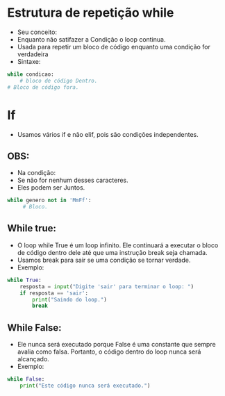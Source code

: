 # Estrutura de repetição while
- Seu conceito:
- Enquanto não satifazer a Condição o loop continua.
-  Usada para repetir um bloco de código enquanto uma condição for verdadeira 
- Sintaxe:
````python
while condicao:
    # bloco de código Dentro.
# Bloco de código fora.
````
# If
- Usamos vários if e não elif, pois são condições independentes.

## OBS:
- Na condição:
- Se não for nenhum desses caracteres.
- Eles podem ser Juntos.
```python
while genero not in 'MmFf':
     # Bloco.
```

## While true:
- O loop while True é um loop infinito. Ele continuará a executar o bloco de código dentro dele até que uma instrução break seja chamada.
- Usamos break para sair se uma condição se tornar verdade.
- Exemplo:
```` python
while True:
    resposta = input("Digite 'sair' para terminar o loop: ")
    if resposta == 'sair':
        print("Saindo do loop.")
        break

````
## While False:
-  Ele nunca será executado porque False é uma constante que sempre avalia como falsa. Portanto, o código dentro do loop nunca será alcançado. 
- Exemplo:
```` python
while False:
    print("Este código nunca será executado.")


````

